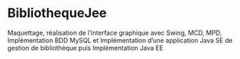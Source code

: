 # BibliothequeJee
Maquettage, réalisation de l’interface graphique avec Swing, MCD, MPD, Implémentation BDD MySQL et Implémentation d’une application Java SE de gestion de bibliothèque puis Implémentation Java EE 
